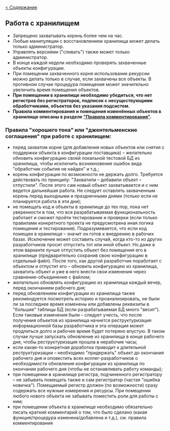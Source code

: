 [< Содержание](/README.md)
## Работа с хранилищем

* Запрещено захватывать корень более чем на час.
* Любые манипуляции с восстановлением хранилища может делать только администратор.
* Управлять версиями ("сливать") также может только администратор.
* В конце каждой недели необходимо проверять захваченные объекты конфигурации.
* При помещении захваченного корня использование рекурсии можно делать только в случае, если захвачены все объекты. В противном случае процедура помещения может значительно увеличить время помещения объектов.
* **При помещении в хранилище необходимо убедиться, что нет регистров без регистраторов, подписок с несуществующими обработчиками, объектов без указания подсистем.**
* **Правила комментирования и помещения изменённых объектов в хранилище описаны в разделе ["Правила комментирования"](/doc/commentrules.md#шаблог-комментария-при-помещении-в-хранилище).**

### Правила "хорошего тона" или "джентельменские соглашения" при работе с хранилищем:
- перед захватом корня (для добавления новых объектов или снятия с поддержки объекта в конфигурации поставщика) – желательно обновить конфигурацию своей локальной тестовой БД из хранилища, чтобы исключить возникновение ошибок вида "обработчик события не найден" и т.д.;
- корень конфигурации по возможности не держать долго. Требуется действовать по принципу: "Захватили – добавили объект – отпустили". После этого сам новый объект захватывается и с ним ведется дальнейшая работа. Не следует оставлять захваченным корень перед выходными и праздничными днями (только если не планируется работа в эти дни);
- не помещать код и объекты в хранилище до тех пор, пока нет уверенности в том, что вся разрабатываемая функциональность работает и сможет пройти тестирование и проверки (если только правилами конкретного проекта не предусмотрена иная логика помещения и тестирования). Подразумевается, что если код помещен в хранилище – значит он готов к внедрению в рабочих базах. Исключение может составить случай, когда кто-то из других разработчиков просит отпустить тот или иной объект. Но даже в этом варианте лучше отпустить объект без помещения его в хранилище (предварительно сохранив свою конфигурацию в отдельный файл). После того, как другой разработчик поработает с объектом и отпустит его – обновить конфигурацию из хранилища, захватить объект и уже в него внести свои изменения через сравнение-объединение с файлом; 
- желательно обновлять конфигурацию из хранилища каждый вечер, перед окончанием рабочего дня; 
- перед обновлением конфигурации из хранилища также рекомендуется посмотреть историю и проанализировать, не были ли за последнее время изменены или добавлены реквизиты в "большие" таблицы БД (если разрабатываемая БД много "весит"). Если таковые изменения были – следует учесть, что после получения объектов из хранилища начнется реструктуризация информационной базы разработчика и эта операция может продлиться долго и рабочее время будет потеряно впустую. В таком случае лучше запускать обновление из хранилища в конце рабочего дня, чтобы реструктуризация прошла в нерабочие часы;
- если какая-то конкретная доработка приводит к длительной реструктуризации – необходимо "придержать" объект до окончания рабочего дня и оповестить всех коллег-разработчиков о необходимости обновления конфигурации из хранилища по окончании рабочего дня (чтобы не останавливать работу команды);
- при помещении в хранилище регистра, подчиненного регистратору – не забывать помещать также и сам регистратор (частая "ошибка новичка"). Помещаемый регистр должен (по возможности) сразу содержать все нужные измерения и ресурсы. При помещении любого нового объекта не забывать поместить роли для работы с ним;
- при помещении объекта в хранилище необходимо обязательно писать краткий комментарий о том, что было сделано (какая функция/процедура изменена/добавлена и т.д.), см. правила комментирования